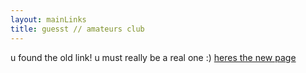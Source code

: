 ```yaml
---
layout: mainLinks
title: guesst // amateurs club
---
```


u found the old link! u must really be a real one :) [heres the new page](https://planethome.media/amateurs-club)

<!-- <img src="REDACTED" alt="Club Amateur Poster" class="amateursClubImage">


amateurs club is a weekly communal art and learning event.
- come when you want, dont when you dont. 
- come if you want to relax with people after the week.
- come if you want to learn something new.
- come if you want to see people do what they love.
- come to cowork on your artistic projects
- come for the weekly communion.
{: .carrotList }

this form will serve as our rsvp and planner for who is coming and what they will bring. please try to keep signups to around 15 ppl maximum per week, we wanna make sure there is enough space for people to fully engage with one another. we hope this will be a space of learning, community, and ritual. see you there <3

<iframe class="airtable-embed" src="https://airtable.com/embed/appLKheCnPwzGQm3g/shrddVoybMIpSJdBR?layout=card" frameborder="0" onmousewheel="" width="100%" height="533" style="background: transparent; border: 1px solid #ccc;"></iframe>

[heres the sign up sheet](https://airtable.com/appLKheCnPwzGQm3g/pagrcvEUwXel2vqYW/form) (password is: planethome) -->